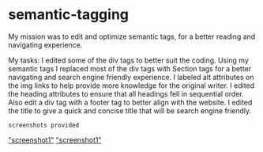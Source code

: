 # semantic-tagging

My mission was to edit and optimize semantic tags, for a better reading and navigating experience. 

My tasks:
    I edited some of the div tags to better suit the coding. Using my semantic tags I replaced most of the div tags with Section tags for a better navigating and search engine friendly experience. 
    I labeled alt attributes on the img links to help provide more knowledge for the original writer.
    I edited the heading attributes to ensure that all headings fell in sequential order. Also edit a div tag with a footer tag to better align with the website.
    I edited the title to give a quick and concise title that will be search engine friendly.

    
    screenshots provided 

<a href=./assets/images/screenshot.png>"screenshot1"</a>
<a href=./assets/images/screenshot.png>"screenshot1"</a>
